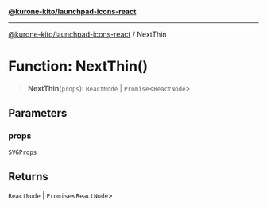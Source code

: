 [**@kurone-kito/launchpad-icons-react**](../README.md)

***

[@kurone-kito/launchpad-icons-react](../globals.md) / NextThin

# Function: NextThin()

> **NextThin**(`props`): `ReactNode` \| `Promise`\<`ReactNode`\>

## Parameters

### props

`SVGProps`

## Returns

`ReactNode` \| `Promise`\<`ReactNode`\>
